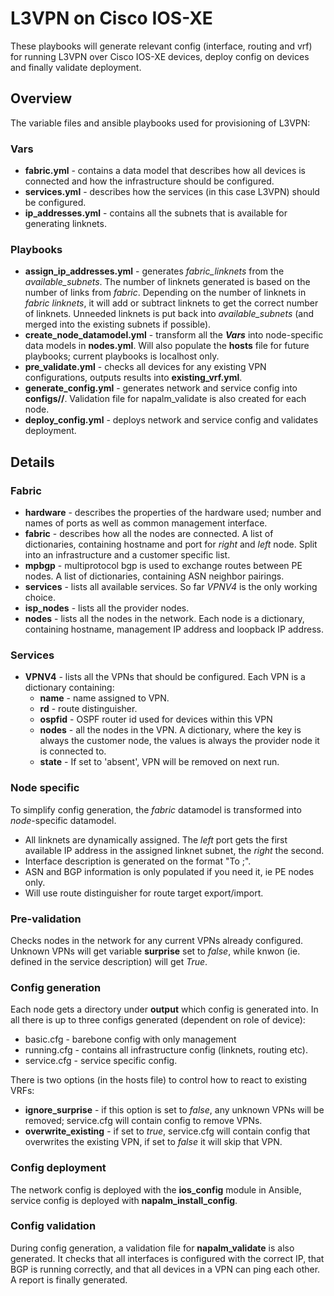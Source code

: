 # L3VPN on Cisco IOS-XE
These playbooks will generate relevant config (interface, routing and vrf) for running L3VPN over Cisco IOS-XE devices, deploy config on devices and finally validate deployment.

## Overview
The variable files and ansible playbooks used for provisioning of L3VPN:

### Vars
* **fabric.yml** - contains a data model that describes how all devices is connected and how the infrastructure should be configured.
* **services.yml** - describes how the services (in this case L3VPN) should be configured.
* **ip_addresses.yml** - contains all the subnets that is available for generating linknets.

### Playbooks
* **assign_ip_addresses.yml** - generates *fabric_linknets* from the *available_subnets*. The number of linknets generated is based on the number of links from *fabric*. 
Depending on the number of linknets in *fabric linknets*, it will add or subtract linknets to get the correct number of linknets. Unneeded linknets is put back into *available_subnets* (and merged into the existing subnets if possible).
* **create_node_datamodel.yml** - transform all the _**Vars**_ into node-specific data models in **nodes.yml**. Will also populate the **hosts** file for future playbooks; current playbooks is localhost only.
* **pre_validate.yml** - checks all devices for any existing VPN configurations, outputs results into **existing_vrf.yml**.
* **generate_config.yml** - generates network and service config into **configs/<hostname>/**. Validation file for napalm_validate is also created for each node.
* **deploy_config.yml** - deploys network and service config and validates deployment.

## Details

### Fabric
* **hardware** - describes the properties of the hardware used; number and names of ports as well as common management interface.
* **fabric** - describes how all the nodes are connected. A list of dictionaries, containing hostname and port for *right* and *left* node. Split into an infrastructure and a customer specific list.
* **mpbgp** - multiprotocol bgp is used to exchange routes between PE nodes. A list of dictionaries, containing ASN neighbor pairings. 
* **services** - lists all available services. So far *VPNV4* is the only working choice.
* **isp_nodes** - lists all the provider nodes.
* **nodes** - lists all the nodes in the network. Each node is a dictionary, containing hostname, management IP address and loopback IP address.

### Services
* **VPNV4** - lists all the VPNs that should be configured. Each VPN is a dictionary containing:
    * **name** - name assigned to VPN.
    * **rd** - route distinguisher.
    * **ospfid** - OSPF router id used for devices within this VPN
    * **nodes** - all the nodes in the VPN. A dictionary, where the key is always the customer node, the values is always the provider node it is connected to.
    * **state** - If set to 'absent', VPN will be removed on next run.

### Node specific
To simplify config generation, the *fabric* datamodel is transformed into *node*-specific datamodel.
* All linknets are dynamically assigned. The *left* port gets the first available IP address in the assigned linknet subnet, the *right* the second.
* Interface description is generated on the format "To <hostname on the other end>;<interface on the other end>".
* ASN and BGP information is only populated if you need it, ie PE nodes only.
* Will use route distinguisher for route target export/import.

### Pre-validation
Checks nodes in the network for any current VPNs already configured. Unknown VPNs will get variable **surprise** set to *false*, while knwon (ie. defined in the service description) will get *True*.

### Config generation
Each node gets a directory under **output** which config is generated into. In all there is up to three configs generated (dependent on role of device):
  * basic.cfg - barebone config with only management
  * running.cfg - contains all infrastructure config (linknets, routing etc).
  * service.cfg - service specific config.

There is two options (in the hosts file) to control how to react to existing VRFs:
* **ignore_surprise** - if this option is set to *false*, any unknown VPNs will be removed; service.cfg will contain config to remove VPNs.
*  **overwrite_existing** - if set to *true*, service.cfg will contain config that overwrites the existing VPN, if set to *false* it will skip that VPN.

### Config deployment
The network config is deployed with the **ios_config** module in Ansible, service config is deployed with **napalm_install_config**.

### Config validation
During config generation, a validation file for **napalm_validate** is also generated. It checks that all interfaces is configured with the correct IP, that BGP is running correctly, and that all devices in a VPN can ping each other. A report is finally generated.